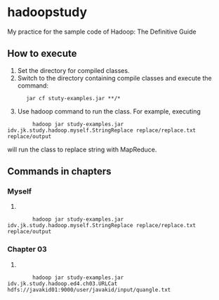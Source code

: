 # hadoopstudy
My practice for the sample code of Hadoop: The Definitive Guide
## How to execute

1. Set the directory for compiled classes.
2. Switch to the directory containing compile classes and execute the command:
  ```
        jar cf stuty-examples.jar **/*
  ```
3. Use hadoop command to run the class. For example, executing 
```
        hadoop jar study-examples.jar idv.jk.study.hadoop.myself.StringReplace replace/replace.txt replace/output
```
   will run the class to replace string with MapReduce.

## Commands in chapters
### Myself
1. 
```
        hadoop jar study-examples.jar idv.jk.study.hadoop.myself.StringReplace replace/replace.txt replace/output
```

### Chapter 03
1. 
```
        hadoop jar study-examples.jar idv.jk.study.hadoop.ed4.ch03.URLCat hdfs://javakid01:9000/user/javakid/input/quangle.txt
```
